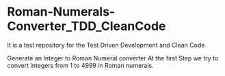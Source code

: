 # Roman-Numerals-Converter_TDD_CleanCode
It is a test repository for the Test Driven Development and Clean Code

Generate an Integer to Roman Numeral converter
At the first Step we try to convert Integers from 1 to 4999 in Roman numerals.
